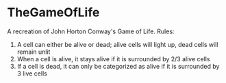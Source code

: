 # TheGameOfLife
A recreation of John Horton Conway's Game of Life.
Rules:
1. A cell can either be alive or dead; alive cells will light up, dead cells will remain unlit
2. When a cell is alive, it stays alive if it is surrounded by 2/3 alive cells
3. If a cell is dead, it can only be categorized as alive if it is surrounded by 3 live cells

